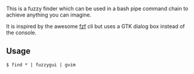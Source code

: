 This is a fuzzy finder which can be used in a bash pipe command chain to achieve
anything you can imagine.

It is inspired by the awesome [fzf](https://github.com/junegunn/fzf) cli but uses
a GTK dialog box instead of the console.

## Usage

```
$ find * | fuzzygui | gvim
```

